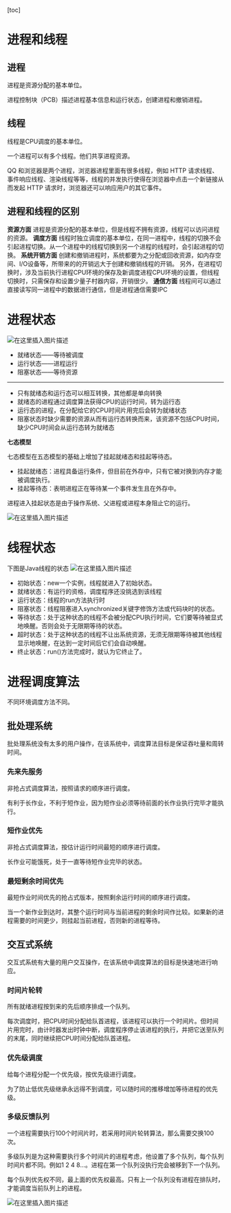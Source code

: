 [toc]

# 进程和线程
## 进程
进程是资源分配的基本单位。

进程控制块（PCB）描述进程基本信息和运行状态，创建进程和撤销进程。

## 线程
线程是CPU调度的基本单位。

一个进程可以有多个线程。他们共享进程资源。

QQ 和浏览器是两个进程，浏览器进程里面有很多线程，例如 HTTP 请求线程、事件响应线程、渲染线程等等，线程的并发执行使得在浏览器中点击一个新链接从而发起 HTTP 请求时，浏览器还可以响应用户的其它事件。

## 进程和线程的区别
**资源方面**
进程是资源分配的基本单位，但是线程不拥有资源，线程可以访问进程的资源。
**调度方面**
线程时独立调度的基本单位，在同一进程中，线程的切换不会引起进程切换。从一个进程中的线程切换到另一个进程的线程时，会引起进程的切换。
**系统开销方面**
创建和撤销进程时，系统都要为之分配或回收资源，如内存空间、I/O设备等，所带来的的开销远大于创建和撤销线程的开销。
另外，在进程切换时，涉及当前执行进程CPU环境的保存及新调度进程CPU环境的设置，但线程切换时，只需保存和设置少量子村器内容，开销很少。
**通信方面**
线程间可以通过直接读写同一进程中的数据进行通信，但是进程通信需要IPC

# 进程状态
![在这里插入图片描述](https://img-blog.csdnimg.cn/2019111122114781.png?x-oss-process=image/watermark,type_ZmFuZ3poZW5naGVpdGk,shadow_10,text_aHR0cHM6Ly9ibG9nLmNzZG4ubmV0L0NvZGVGYXJtZXJfXw==,size_16,color_FFFFFF,t_70)
- 就绪状态——等待被调度
- 运行状态——进程运行
- 阻塞状态——等待资源

---------
- 只有就绪态和运行态可以相互转换，其他都是单向转换
- 就绪态的进程通过调度算法获得CPU的运行时间，转为运行态
- 运行态的进程，在分配给它的CPU时间片用完后会转为就绪状态
- 阻塞状态时缺少需要的资源从而有运行态转换而来，该资源不包括CPU时间，缺少CPU时间会从运行态转为就绪态

**七态模型**

七态模型在五态模型的基础上增加了挂起就绪态和挂起等待态。

- 挂起就绪态：进程具备运行条件，但目前在外存中，只有它被对换到内存才能被调度执行。
- 挂起等待态：表明进程正在等待某一个事件发生且在外存中。

进程进入挂起状态是由于操作系统、父进程或进程本身阻止它的运行。

![在这里插入图片描述](https://img-blog.csdnimg.cn/20191112220105298.png?x-oss-process=image/watermark,type_ZmFuZ3poZW5naGVpdGk,shadow_10,text_aHR0cHM6Ly9ibG9nLmNzZG4ubmV0L0NvZGVGYXJtZXJfXw==,size_16,color_FFFFFF,t_70)
# 线程状态
下图是Java线程的状态
![在这里插入图片描述](https://img-blog.csdnimg.cn/20191112220909196.png?x-oss-process=image/watermark,type_ZmFuZ3poZW5naGVpdGk,shadow_10,text_aHR0cHM6Ly9ibG9nLmNzZG4ubmV0L0NvZGVGYXJtZXJfXw==,size_16,color_FFFFFF,t_70)
- 初始状态：new一个实例，线程就进入了初始状态。
- 就绪状态：有运行的资格，调度程序还没挑选到该线程
- 运行状态：线程的run方法执行时
- 阻塞状态：线程阻塞进入synchronized关键字修饰方法或代码块时的状态。
- 等待状态：处于这种状态的线程不会被分配CPU执行时间，它们要等待被显式地唤醒。否则会处于无限期等待的状态。
- 超时状态：处于这种状态的线程不让出系统资源，无须无限期等待被其他线程显示地唤醒，在达到一定时间后它们会自动唤醒。
- 终止状态：run()方法完成时，就认为它终止了。
# 进程调度算法
不同环境调度方法不同。

## 批处理系统
批处理系统没有太多的用户操作，在该系统中，调度算法目标是保证吞吐量和周转时间。

### 先来先服务
非抢占式调度算法，按照请求的顺序进行调度。

有利于长作业，不利于短作业，因为短作业必须等待前面的长作业执行完毕才能执行。

### 短作业优先
非抢占式调度算法，按估计运行时间最短的顺序进行调度。

长作业可能饿死，处于一直等待短作业完毕的状态。

### 最短剩余时间优先
最短作业时间优先的抢占式版本，按照剩余运行时间的顺序进行调度。

当一个新作业到达时，其整个运行时间与当前进程的剩余时间作比较。如果新的进程需要的时间更少，则挂起当前进程，否则新的进程等待。

## 交互式系统
交互式系统有大量的用户交互操作，在该系统中调度算法的目标是快速地进行响应。

### 时间片轮转
所有就绪进程按到来的先后顺序排成一个队列。

每次调度时，把CPU时间分配给队首进程，该进程可以执行一个时间片。但时间片用完时，由计时器发出时钟中断，调度程序停止该进程的执行，并把它送至队列的末尾，同时继续把CPU时间分配给队首进程。

### 优先级调度
给每个进程分配一个优先级，按优先级进行调度。

为了防止低优先级继承永远得不到调度，可以随时间的推移增加等待进程的优先级。

### 多级反馈队列
一个进程需要执行100个时间片时，若采用时间片轮转算法，那么需要交换100次。

多级队列是为这种需要执行多个时间片的进程考虑，他设置了多个队列，每个队列时间片都不同。例如1 2 4 8...。进程在第一个队列没执行完会被移到下一个队列。

每个队列优先权不同，最上面的优先权最高。只有上一个队列没有进程在排队时，才能调度当前队列上的进程。

![在这里插入图片描述](https://img-blog.csdnimg.cn/20191111230342398.png?x-oss-process=image/watermark,type_ZmFuZ3poZW5naGVpdGk,shadow_10,text_aHR0cHM6Ly9ibG9nLmNzZG4ubmV0L0NvZGVGYXJtZXJfXw==,size_16,color_FFFFFF,t_70)